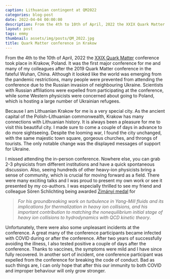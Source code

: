 ```yaml
---
caption: Lithuanian contingent at QM2022
categories: blog-post
date: 2022-04-04 00:00:00
description: From the 4th to 10th of April, 2022 the XXIX Quark Matter conference took place in Krakow, Poland.
layout: post
tags: emmy
thumbnail: assets/img/posts/QM_2022.jpg
title: Quark Matter conference in Krakow
---
```


From the 4th to the 10th of April, 2022 the [XXIX Quark Matter](https://qm2021.syskonf.pl/) conference took place
in Krakow, Poland. It was the first major conference for me and many of my colleagues
after the 2019 Quark Matter conference in the fateful Wuhan, China. 
Although it looked like the world was emerging from the pandemic restrictions,
many people were prevented from attending the conference due to the Russian invasion of
neighbouring Ukraine. Scientists with Russian affiliations were expelled from
participating at the conference, while some Western physicists were concerned about
going to Poland, which is hosting a large number of Ukrainian refugees.

Because I am Lithuanian Krakow for me is a very special city. As the ancient capital
of the Polish-Lithuanian commonwealth, Krakow has many connections with Lithuanian history.
It is always been a pleasure for me to visit this beautiful city. I made sure to come a couple of days in advance to do more sightseeing.
Despite the looming war, I found the city unchanged, with the same majestic town square, gorgeous churches, and
throngs of tourists. The only notable change was the displayed messages of support for Ukraine.

I missed attending the in-person conference. Nowhere else, you can grab 2-3 physicists from
different institutions and have a quick spontaneous discussion. Also, seeing hundreds of
other heavy-ion physicists bring a sense of community, which is crucial
for moving forward as a field. There were many exciting talks 
and I was proud to present my own work or see it presented by my co-authors.
I was especially thrilled to see my friend and colleague Sören Schlichting being awarded [Zimányi medal](https://wigner.hu/en/zimanyi-medal) for 
> _For his groundbreaking work on turbulence in Yang-Mill
fluids and its implications for thermalization in heavy ion collisions, and his important
contribution to matching the nonequilibrium initial stage of heavy ion collisions to
hydrodynamics with QCD kinetic theory_.



Unfortunately, there were also some unpleasant incidents at the conference. A great many
of the conference participants became infected with COVID during or after the conference. After two years of successfully avoiding
the illness, I also tested positive a couple of days after the conference. Thanks to vaccines,
the symptoms were mild and I have since fully recovered. In another sort of incident,
one conference participant was expelled from the conference for breaking the
code of conduct. Bad as such things are, I can only hope that after this our immunity
to both COVID and improper behaviour will only grow stronger.